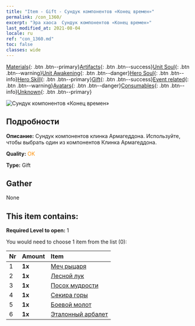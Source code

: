 ```yaml
---
title: "Item - Gift - Сундук компонентов «Конец времен»"
permalink: /con_1360/
excerpt: "Эра хаоса  Сундук компонентов «Конец времен»"
last_modified_at: 2021-08-04
locale: ru
ref: "con_1360.md"
toc: false
classes: wide
---
```

 [Materials](/ItemsRU/){: .btn .btn--primary}[Artifacts](/ItemsRU/Artifacts/){: .btn .btn--success}[Unit Soul](/ItemsRU/UnitSoul/){: .btn .btn--warning}[Unit Awakening](/ItemsRU/UnitAwakening/){: .btn .btn--danger}[Hero Soul](/ItemsRU/HeroSoul/){: .btn .btn--info}[Hero Skill](/ItemsRU/HeroSkill/){: .btn .btn--primary}[Gift](/ItemsRU/Gift/){: .btn .btn--success}[Event related](/ItemsRU/Events/){: .btn .btn--warning}[Avatars](/ItemsRU/Avatars/){: .btn .btn--danger}[Consumables](/ItemsRU/Consumables/){: .btn .btn--info}[Unknown](/ItemsRU/Unknown/){: .btn .btn--primary}

 ![Сундук компонентов «Конец времен»](/images/t/i_906037.png)

## Подробности
 **Описание:** Сундук компонентов клинка Армагеддона. Используйте, чтобы выбрать один из компонентов Клинка Армагеддона.

 **Quality:** <span style="color: #FF8C00">OK</span>

 **Type:** Gift

## Gather

  None

## This item contains:

 **Required Level to open:** 1

 You would need to choose 1 item from the list (0):

  | Nr | Amount |     Item    |
  |:---|:-------|:------------|
  | 1 |  **1x** | [Меч рыцаря](/ItemsRU/art_166/) |  | 
  | 2 |  **1x** | [Лесной лук](/ItemsRU/art_167/) |  | 
  | 3 |  **1x** | [Посох мудрости](/ItemsRU/art_168/) |  | 
  | 4 |  **1x** | [Секира горы](/ItemsRU/art_169/) |  | 
  | 5 |  **1x** | [Боевой молот](/ItemsRU/art_170/) |  | 
  | 6 |  **1x** | [Эталонный арбалет](/ItemsRU/art_171/) |  | 

